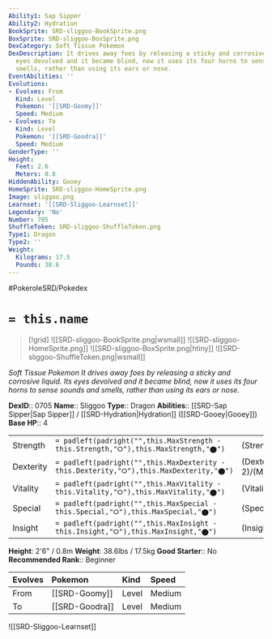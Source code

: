 ```yaml
---
Ability1: Sap Sipper
Ability2: Hydration
BookSprite: SRD-sliggoo-BookSprite.png
BoxSprite: SRD-sliggoo-BoxSprite.png
DexCategory: Soft Tissue Pokemon
DexDescription: It drives away foes by releasing a sticky and corrosive liquid. Its
  eyes devolved and it became blind, now it uses its four horns to sense sounds and
  smells, rather than using its ears or nose.
EventAbilities: ''
Evolutions:
- Evolves: From
  Kind: Level
  Pokemon: '[[SRD-Goomy]]'
  Speed: Medium
- Evolves: To
  Kind: Level
  Pokemon: '[[SRD-Goodra]]'
  Speed: Medium
GenderType: ''
Height:
  Feet: 2.6
  Meters: 0.8
HiddenAbility: Gooey
HomeSprite: SRD-sliggoo-HomeSprite.png
Image: sliggoo.png
Learnset: '[[SRD-Sliggoo-Learnset]]'
Legendary: 'No'
Number: 705
ShuffleToken: SRD-sliggoo-ShuffleToken.png
Type1: Dragon
Type2: ''
Weight:
  Kilograms: 17.5
  Pounds: 38.6
---
```


#PokeroleSRD/Pokedex

# `= this.name`

> [!grid]
> ![[SRD-sliggoo-BookSprite.png|wsmall]]
> ![[SRD-sliggoo-HomeSprite.png]]
> ![[SRD-sliggoo-BoxSprite.png|htiny]]
> ![[SRD-sliggoo-ShuffleToken.png|wsmall]]


*Soft Tissue Pokemon*
*It drives away foes by releasing a sticky and corrosive liquid. Its eyes devolved and it became blind, now it uses its four horns to sense sounds and smells, rather than using its ears or nose.*

**DexID**:: 0705
**Name**:: Sliggoo
**Type**:: Dragon
**Abilities**:: [[SRD-Sap Sipper|Sap Sipper]] / [[SRD-Hydration|Hydration]] ([[SRD-Gooey|Gooey]])
**Base HP**:: 4

|           |                                                                                        |                                          |
| --------- | -------------------------------------------------------------------------------------- | ---------------------------------------- |
| Strength  | `= padleft(padright("",this.MaxStrength - this.Strength,"⭘"),this.MaxStrength,"⬤")`    | (Strength::2)/(MaxStrength::5)   |
| Dexterity | `= padleft(padright("",this.MaxDexterity - this.Dexterity,"⭘"),this.MaxDexterity,"⬤")` | (Dexterity:: 2)/(MaxDexterity::4) |
| Vitality  | `= padleft(padright("",this.MaxVitality - this.Vitality,"⭘"),this.MaxVitality,"⬤")`    | (Vitality::2)/(MaxVitality::4)   |
| Special   | `= padleft(padright("",this.MaxSpecial - this.Special,"⭘"),this.MaxSpecial,"⬤")`       | (Special::2)/(MaxSpecial::5)     |
| Insight   | `= padleft(padright("",this.MaxInsight - this.Insight,"⭘"),this.MaxInsight,"⬤")`       | (Insight::3)/(MaxInsight::6)     |

**Height**: 2'6" / 0.8m
**Weight**: 38.6lbs / 17.5kg
**Good Starter**:: No
**Recommended Rank**:: Beginner

| Evolves   | Pokemon        | Kind   | Speed   |
|:----------|:---------------|:-------|:--------|
| From      | [[SRD-Goomy]]  | Level  | Medium  |
| To        | [[SRD-Goodra]] | Level  | Medium  |

![[SRD-Sliggoo-Learnset]]